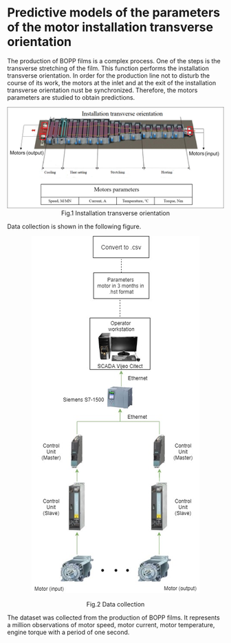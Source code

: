 # Predictive models of the parameters of the motor installation transverse orientation

The production of BOPP films is a complex process. One of the steps is the transverse stretching of the film. This function performs the installation transverse orientation. In order for the production line not to disturb the course of its work, the motors at the inlet and at the exit of the installation transverse orientation nust be synchronized. Therefore, the motors parameters are studied to obtain predictions.
<p align="center">
  <img src="images/installation transverse orientation.png">
  Fig.1 Installation transverse orientation
</p>
Data collection is shown in the following figure.
<p align="center">
  <img src="images/data_collection.jpg">
</p>
<p align="center">
  Fig.2 Data collection
</p>

The dataset was collected from the production of BOPP films. It represents a million observations of motor speed, motor current, motor temperature, engine torque with a period of one second.
